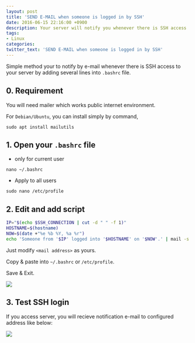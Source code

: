 ```yaml
---
layout: post
title: 'SEND E-MAIL when someone is logged in by SSH'
date: 2016-06-15 22:16:00 +0900
description: Your server will notify you whenever there is SSH access
tags:
- Linux
categories:
twitter_text: 'SEND E-MAIL when someone is logged in by SSH'
---
```


Simple method your to notify by e-mail whenever there is SSH access to your server by adding several lines into `.bashrc` file.

## 0. Requirement

You will need mailer which works public internet environment.

For `Debian/Ubuntu`, you can install simply by command,

```
sudo apt install mailutils
``` 

## 1. Open your `.bashrc` file

* only for current user

```
nano ~/.bashrc
```

* Apply to all users

```
sudo nano /etc/profile
```

## 2. Edit and add script

```bash
IP="$(echo $SSH_CONNECTION | cut -d " " -f 1)"
HOSTNAME=$(hostname)
NOW=$(date +"%e %b %Y, %a %r")
echo 'Someone from '$IP' logged into '$HOSTNAME' on '$NOW'.' | mail -s 'SSH Login Notification' <mail address>
```

Just modify `<mail address>` as yours.

Copy & paste into `~/.bashrc` or `/etc/profile`.

Save & Exit.

<a href="https://minibrary.com/blogimg/img-2016-0615-001.png" data-lightbox="351"><img src="https://minibrary.com/blogimg/img-2016-0615-001.png"></a>

## 3. Test SSH login

If you access server, you will recieve notification e-mail to configured address like below:

<a href="https://minibrary.com/blogimg/img-2016-0615-002.png" data-lightbox="351"><img src="https://minibrary.com/blogimg/img-2016-0615-002.png"></a>
